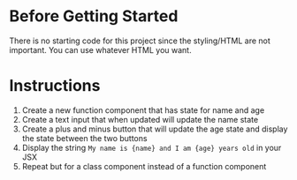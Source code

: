 # Before Getting Started

There is no starting code for this project since the styling/HTML are not important. You can use whatever HTML you want.

# Instructions

1. Create a new function component that has state for name and age
2. Create a text input that when updated will update the name state
3. Create a plus and minus button that will update the age state and display the state between the two buttons
4. Display the string `My name is {name} and I am {age} years old` in your JSX
5. Repeat but for a class component instead of a function component